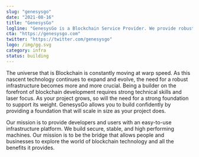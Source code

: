 ```yaml
---
slug: "genesysgo"
date: "2021-08-16"
title: "GenesysGo"
logline: "GenesysGo is a Blockchain Service Provider. We provide robust and secure infrastructure to give blockchain developers and operators the performance they need."
cta: "https://genesysgo.com"
twitter: "https://twitter.com/genesysgo"
logo: /img/gg.svg
category: infra
status: building
---
```

The universe that is Blockchain is constantly moving at warp speed. As this nascent technology continues to expand and evolve, the need for a robust infrastructure becomes more and more crucial. Being a builder on the forefront of blockchain development requires strong technical skills and laser focus. As your project grows, so will the need for a strong foundation to support its weight. GenesysGo allows you to build confidently by providing a foundation that will scale in size as your project does.

Our mission is to provide developers and users with an easy-to-use infrastructure platform. We build secure, stable, and high performing machines. Our mission is to be the bridge that allows people and businesses to explore the world of blockchain technology and all the benefits it provides.
